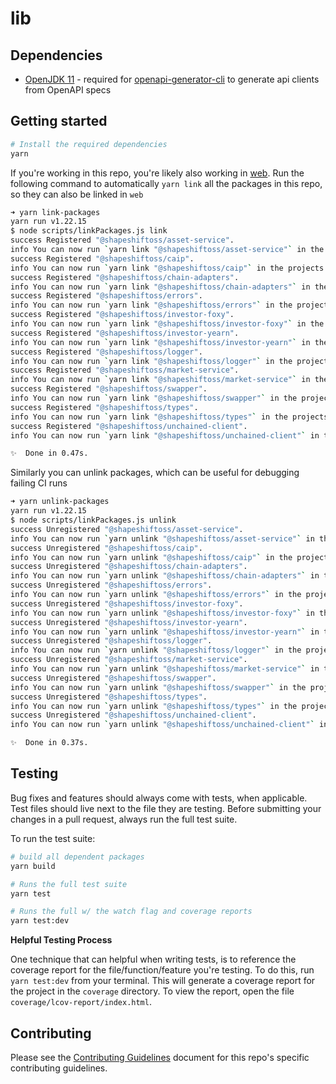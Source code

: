 # lib

## Dependencies

- [OpenJDK 11](https://openjdk.java.net/install/) - required for [openapi-generator-cli](https://openapi-generator.tech/docs/usage#generate) to generate api clients from OpenAPI specs

## Getting started

```bash
# Install the required dependencies
yarn
```

If you're working in this repo, you're likely also working in [web](https://github.com/shapeshift/web). Run the following command to automatically `yarn link` all the packages in this repo, so they can also be linked in `web`

```bash
➜ yarn link-packages
yarn run v1.22.15
$ node scripts/linkPackages.js link
success Registered "@shapeshiftoss/asset-service".
info You can now run `yarn link "@shapeshiftoss/asset-service"` in the projects where you want to use this package and it will be used instead.
success Registered "@shapeshiftoss/caip".
info You can now run `yarn link "@shapeshiftoss/caip"` in the projects where you want to use this package and it will be used instead.
success Registered "@shapeshiftoss/chain-adapters".
info You can now run `yarn link "@shapeshiftoss/chain-adapters"` in the projects where you want to use this package and it will be used instead.
success Registered "@shapeshiftoss/errors".
info You can now run `yarn link "@shapeshiftoss/errors"` in the projects where you want to use this package and it will be used instead.
success Registered "@shapeshiftoss/investor-foxy".
info You can now run `yarn link "@shapeshiftoss/investor-foxy"` in the projects where you want to use this package and it will be used instead.
success Registered "@shapeshiftoss/investor-yearn".
info You can now run `yarn link "@shapeshiftoss/investor-yearn"` in the projects where you want to use this package and it will be used instead.
success Registered "@shapeshiftoss/logger".
info You can now run `yarn link "@shapeshiftoss/logger"` in the projects where you want to use this package and it will be used instead.
success Registered "@shapeshiftoss/market-service".
info You can now run `yarn link "@shapeshiftoss/market-service"` in the projects where you want to use this package and it will be used instead.
success Registered "@shapeshiftoss/swapper".
info You can now run `yarn link "@shapeshiftoss/swapper"` in the projects where you want to use this package and it will be used instead.
success Registered "@shapeshiftoss/types".
info You can now run `yarn link "@shapeshiftoss/types"` in the projects where you want to use this package and it will be used instead.
success Registered "@shapeshiftoss/unchained-client".
info You can now run `yarn link "@shapeshiftoss/unchained-client"` in the projects where you want to use this package and it will be used instead.

✨  Done in 0.47s.
```

Similarly you can unlink packages, which can be useful for debugging failing CI runs

```bash
➜ yarn unlink-packages
yarn run v1.22.15
$ node scripts/linkPackages.js unlink
success Unregistered "@shapeshiftoss/asset-service".
info You can now run `yarn unlink "@shapeshiftoss/asset-service"` in the projects where you no longer want to use this package.
success Unregistered "@shapeshiftoss/caip".
info You can now run `yarn unlink "@shapeshiftoss/caip"` in the projects where you no longer want to use this package.
success Unregistered "@shapeshiftoss/chain-adapters".
info You can now run `yarn unlink "@shapeshiftoss/chain-adapters"` in the projects where you no longer want to use this package.
success Unregistered "@shapeshiftoss/errors".
info You can now run `yarn unlink "@shapeshiftoss/errors"` in the projects where you no longer want to use this package.
success Unregistered "@shapeshiftoss/investor-foxy".
info You can now run `yarn unlink "@shapeshiftoss/investor-foxy"` in the projects where you no longer want to use this package.
success Unregistered "@shapeshiftoss/investor-yearn".
info You can now run `yarn unlink "@shapeshiftoss/investor-yearn"` in the projects where you no longer want to use this package.
success Unregistered "@shapeshiftoss/logger".
info You can now run `yarn unlink "@shapeshiftoss/logger"` in the projects where you no longer want to use this package.
success Unregistered "@shapeshiftoss/market-service".
info You can now run `yarn unlink "@shapeshiftoss/market-service"` in the projects where you no longer want to use this package.
success Unregistered "@shapeshiftoss/swapper".
info You can now run `yarn unlink "@shapeshiftoss/swapper"` in the projects where you no longer want to use this package.
success Unregistered "@shapeshiftoss/types".
info You can now run `yarn unlink "@shapeshiftoss/types"` in the projects where you no longer want to use this package.
success Unregistered "@shapeshiftoss/unchained-client".
info You can now run `yarn unlink "@shapeshiftoss/unchained-client"` in the projects where you no longer want to use this package.

✨  Done in 0.37s.
```

## Testing

Bug fixes and features should always come with tests, when applicable. Test files should live next to the file they are testing. Before submitting your changes in a pull request, always run the full test suite.

To run the test suite:

```bash
# build all dependent packages
yarn build

# Runs the full test suite
yarn test

# Runs the full w/ the watch flag and coverage reports
yarn test:dev
```

**Helpful Testing Process**

One technique that can helpful when writing tests, is to reference the coverage report for the file/function/feature you're testing. To do this, run `yarn test:dev` from your terminal. This will generate a coverage report for the project in the `coverage` directory. To view the report, open the file `coverage/lcov-report/index.html`.

## Contributing

Please see the [Contributing Guidelines](CONTRIBUTING.md) document for this repo's specific contributing guidelines.
